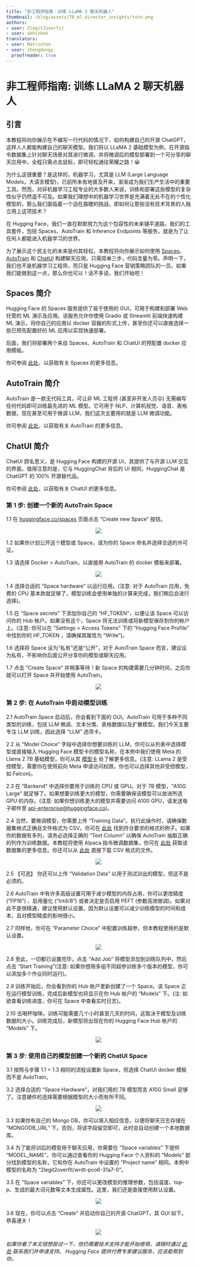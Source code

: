 ```yaml
---
title: "非工程师指南：训练 LLaMA 2 聊天机器人"
thumbnail: /blog/assets/78_ml_director_insights/tuto.png
authors:
- user: 2legit2overfit
- user: abhishek
translators:
- user: MatrixYao
- user: zhongdongy
  proofreader: true
---
```


# 非工程师指南: 训练 LLaMA 2 聊天机器人

## 引言

本教程将向你展示在不编写一行代码的情况下，如何构建自己的开源 ChatGPT，这样人人都能构建自己的聊天模型。我们将以 LLaMA 2 基础模型为例，在开源指令数据集上针对聊天场景对其进行微调，并将微调后的模型部署到一个可分享的聊天应用中。全程只需点击鼠标，即可轻松通往荣耀之路！😀

为什么这很重要？是这样的，机器学习，尤其是 LLM (Large Language Models，大语言模型)，已前所未有地普及开来，渐渐成为我们生产生活中的重要工具。然而，对非机器学习工程专业的大多数人来说，训练和部署这些模型的复杂性似乎仍然遥不可及。如果我们理想中的机器学习世界是充满着无处不在的个性化模型的，那么我们面临着一个迫在眉睫的挑战，即如何让那些没有技术背景的人独立用上这项技术？

在 Hugging Face，我们一直在默默努力为这个包容性的未来铺平道路。我们的工具套件，包括 Spaces、AutoTrain 和 Inference Endpoints 等服务，就是为了让任何人都能进入机器学习的世界。

为了展示这个民主化的未来是何其轻松，本教程将向你展示如何使用 [Spaces](https://huggingface.co/Spaces)、[AutoTrain](https://huggingface.co/autotrain) 和 [ChatUI](https://huggingface.co/inference-endpoints) 构建聊天应用。只需简单三步，代码含量为零。声明一下，我们也不是机器学习工程师，而只是 Hugging Face 营销策略团队的一员。如果我们能做到这一点，那么你也可以！话不多说，我们开始吧！

## Spaces 简介

Hugging Face 的 Spaces 服务提供了易于使用的 GUI，可用于构建和部署 Web 托管的 ML 演示及应用。该服务允许你使用 Gradio 或 Streamlit 前端快速构建 ML 演示，将你自己的应用以 docker 容器的形式上传，甚至你还可以直接选择一些已预先配置好的 ML 应用以实现快速部署。

后面，我们将部署两个来自 Spaces、AutoTrain 和 ChatUI 的预配置 docker 应用模板。

你可参阅 [此处](https://huggingface.co/docs/hub/spaces)，以获取有关 Spaces 的更多信息。

## AutoTrain 简介

AutoTrain 是一款无代码工具，可让非 ML 工程师 (甚至非开发人员😮) 无需编写任何代码即可训练最先进的 ML 模型。它可用于 NLP、计算机视觉、语音、表格数据，现在甚至可用于微调 LLM，我们这次主要用的就是 LLM 微调功能。

你可参阅 [此处](https://huggingface.co/docs/autotrain/index)，以获取有关 AutoTrain 的更多信息。

## ChatUI 简介

ChatUI 顾名思义，是 Hugging Face 构建的开源 UI，其提供了与开源 LLM 交互的界面。值得注意的是，它与 HuggingChat 背后的 UI 相同，HuggingChat 是 ChatGPT 的 100% 开源替代品。

你可参阅 [此处](https://github.com/huggingface/chat-ui)，以获取有关 ChatUI 的更多信息。

### 第 1 步: 创建一个新的 AutoTrain Space

1.1 在 [huggingface.co/spaces](https://huggingface.co/spaces) 页面点击 “Create new Space” 按钮。

<p align="center">
    <img src="https://huggingface.co/datasets/huggingface/documentation-images/resolve/main/blog/llama2-non-engineers/tuto1.png"><br>
</p>

1.2 如果你计划公开这个模型或 Space，请为你的 Space 命名并选择合适的许可证。

1.3 请选择 Docker > AutoTrain，以直接用 AutoTrain 的 docker 模板来部署。

<p align="center">
    <img src="https://huggingface.co/datasets/huggingface/documentation-images/resolve/main/blog/llama2-non-engineers/tuto2.png"><br>
</p>

1.4 选择合适的 “Space hardware” 以运行应用。(注意: 对于 AutoTrain 应用，免费的 CPU 基本款就足够了，模型训练会使用单独的计算来完成，我们稍后会进行选择)。

1.5 在  “Space secrets” 下添加你自己的 “HF_TOKEN”，以便让该 Space 可以访问你的 Hub 帐户。如果没有这个，Space 将无法训练或将新模型保存到你的帐户上。(注意: 你可以在 “Settings > Access Tokens” 下的 “Hugging Face Profile” 中找到你的 HF_TOKEN ，请确保其属性为 “Write”)。

1.6 选择将 Space 设为“私有”还是“公开”，对于 AutoTrain Space 而言，建议设为私有，不影响你后面公开分享你的模型或聊天应用。

1.7 点击 “Create Space” 并稍事等待！新 Space 的构建需要几分钟时间，之后你就可以打开 Space 并开始使用 AutoTrain。

<p align="center">
    <img src="https://huggingface.co/datasets/huggingface/documentation-images/resolve/main/blog/llama2-non-engineers/tuto3.png"><br>
</p>

### 第 2 步: 在 AutoTrain 中启动模型训练

2.1 AutoTrain Space 启动后，你会看到下面的 GUI。AutoTrain 可用于多种不同类型的训练，包括 LLM 微调、文本分类、表格数据以及扩散模型。我们今天主要专注 LLM 训练，因此选择 “LLM” 选项卡。

2.2 从 “Model Choice” 字段中选择你想要训练的 LLM，你可以从列表中选择模型或直接输入 Hugging Face 模型卡的模型名称，在本例中我们使用 Meta 的 Llama 2 7B 基础模型，你可从其 [模型卡](https://huggingface.co/meta-llama/Llama-2-7b-hf) 处了解更多信息。(注意: LLama 2 是受控模型，需要你在使用前向 Meta 申请访问权限，你也可以选择其他非受控模型，如 Falcon)。

2.3 在 “Backend” 中选择你要用于训练的 CPU 或 GPU。对于 7B 模型，“A10G Large” 就足够了。如果想要训练更大的模型，你需要确保该模型可以放进所选 GPU 的内存。(注意: 如果你想训练更大的模型并需要访问 A100 GPU，请发送电子邮件至 api-enterprise@huggingface.co)。

2.4 当然，要微调模型，你需要上传 “Training Data”。执行此操作时，请确保数据集格式正确且文件格式为 CSV。你可在 [此处](https://huggingface.co/docs/autotrain/main/en/llm_finetuning) 找到符合要求的格式的例子。如果你的数据有多列，请务必选择正确的 “Text Column” 以确保 AutoTrain 抽取正确的列作为训练数据。本教程将使用 Alpaca 指令微调数据集，你可在 [此处](https://huggingface.co/datasets/tatsu-lab/alpaca) 获取该数据集的更多信息。你还可以从 [此处](https://huggingface.co/datasets/tofighi/LLM/resolve/main/alpaca.csv) 直接下载 CSV 格式的文件。

<p align="center">
    <img src="https://huggingface.co/datasets/huggingface/documentation-images/resolve/main/blog/llama2-non-engineers/tuto4.png"><br>
</p>

2.5 【可选】 你还可以上传 “Validation Data” 以用于测试训出的模型，但这不是必须的。

2.6 AutoTrain 中有许多高级设置可用于减少模型的内存占用，你可以更改精度 (“FP16”) 、启用量化 (“Int4/8”) 或者决定是否启用 PEFT (参数高效微调)。如果对此不是很精通，建议使用默认设置，因为默认设置可以减少训练模型的时间和成本，且对模型精度的影响很小。

2.7 同样地，你可在 “Parameter Choice” 中配置训练超参，但本教程使用的是默认设置。

<p align="center">
    <img src="https://huggingface.co/datasets/huggingface/documentation-images/resolve/main/blog/llama2-non-engineers/tuto5.png"><br>
</p>

2.8 至此，一切都已设置完毕，点击 “Add Job” 将模型添加到训练队列中，然后点击 “Start Training”(注意: 如果你想用多组不同超参训练多个版本的模型，你可以添加多个作业同时运行)。

2.9 训练开始后，你会看到你的 Hub 帐户里新创建了一个 Space。该 Space 正在运行模型训练，完成后新模型也将显示在你 Hub 帐户的 “Models” 下。(注: 如欲查看训练进度，你可在 Space 中查看实时日志)。

2.10 去喝杯咖啡。训练可能需要几个小时甚至几天的时间，这取决于模型及训练数据的大小。训练完成后，新模型将出现在你的 Hugging Face Hub 帐户的 “Models” 下。

<p align="center">
    <img src="https://huggingface.co/datasets/huggingface/documentation-images/resolve/main/blog/llama2-non-engineers/tuto6.png"><br>
</p>

### 第 3 步: 使用自己的模型创建一个新的 ChatUI Space

3.1 按照与步骤 1.1 > 1.3 相同的流程设置新 Space，但选择 ChatUI docker 模板而不是 AutoTrain。

3.2 选择合适的 “Space Hardware”，对我们用的 7B 模型而言 A10G Small 足够了。注意硬件的选择需要根据模型的大小而有所不同。

<p align="center">
    <img src="https://huggingface.co/datasets/huggingface/documentation-images/resolve/main/blog/llama2-non-engineers/tuto7.png"><br>
</p>

3.3 如果你有自己的 Mongo DB，你可以填入相应信息，以便将聊天日志存储在 “MONGODB_URL” 下。否则，将该字段留空即可，此时会自动创建一个本地数据库。

3.4 为了能将训后的模型用于聊天应用，你需要在 “Space variables” 下提供 “MODEL_NAME”。你可以通过查看你的 Hugging Face 个人资料的 “Models” 部分找到模型的名称，它和你在 AutoTrain 中设置的 “Project name” 相同。本例中模型的名称为 “2legit2overfit/wrdt-pco6-31a7-0”。

3.5 在  “Space variables” 下，你还可以更改模型的推理参数，包括温度、top-p、生成的最大词元数等文本生成属性。这里，我们还是直接使用默认设置。

<p align="center">
    <img src="https://huggingface.co/datasets/huggingface/documentation-images/resolve/main/blog/llama2-non-engineers/tuto8.png"><br>
</p>

3.6 现在，你可以点击 “Create” 并启动你自己的开源 ChatGPT，其 GUI 如下。恭喜通关！

<p align="center">
    <img src="https://huggingface.co/datasets/huggingface/documentation-images/resolve/main/blog/llama2-non-engineers/tuto9.png"><br>
</p>

_如果你看了本文很想尝试一下，但仍需要技术支持才能开始使用，请随时通过 [此处](https://huggingface.co/support#form) 联系我们并申请支持。 Hugging Face 提供付费专家建议服务，应该能帮到你。_
